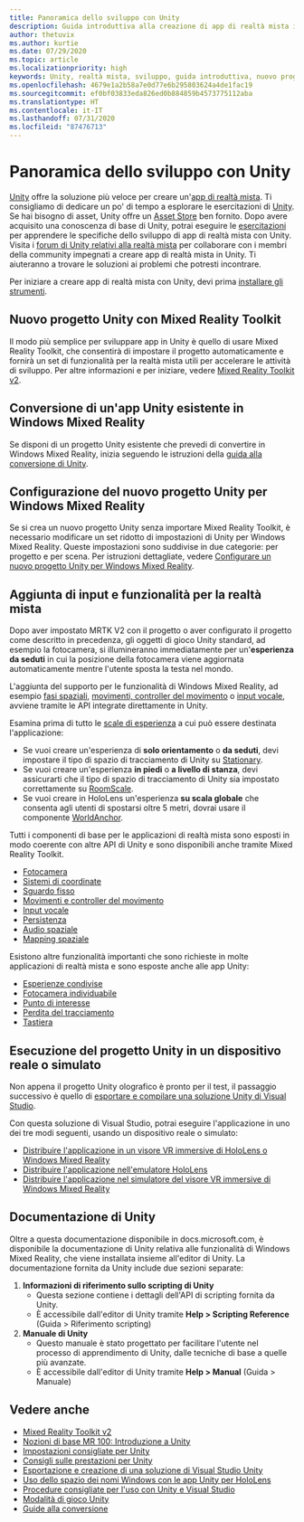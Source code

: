 ```yaml
---
title: Panoramica dello sviluppo con Unity
description: Guida introduttiva alla creazione di app di realtà mista in Unity.
author: thetuvix
ms.author: kurtie
ms.date: 07/29/2020
ms.topic: article
ms.localizationpriority: high
keywords: Unity, realtà mista, sviluppo, guida introduttiva, nuovo progetto, conversione, funzionalità, fotocamera, simulazione, emulazione, documentazione
ms.openlocfilehash: 4679e1a2b58a7e0d77e6b295803624a4de1fac19
ms.sourcegitcommit: ef0bf03833eda826ed0b884859b4573775112aba
ms.translationtype: HT
ms.contentlocale: it-IT
ms.lasthandoff: 07/31/2020
ms.locfileid: "87476713"
---
```

# <a name="unity-development-overview"></a>Panoramica dello sviluppo con Unity

[Unity](https://unity.com) offre la soluzione più veloce per creare un'[app di realtà mista](app-views.md). Ti consigliamo di dedicare un po' di tempo a esplorare le esercitazioni di [Unity](https://unity3d.com/learn/tutorials). Se hai bisogno di asset, Unity offre un [Asset Store](https://www.assetstore.unity3d.com/) ben fornito. Dopo avere acquisito una conoscenza di base di Unity, potrai eseguire le [esercitazioni](tutorials.md) per apprendere le specifiche dello sviluppo di app di realtà mista con Unity. Visita i [forum di Unity relativi alla realtà mista](https://forum.unity3d.com/forums/hololens.102/) per collaborare con i membri della community impegnati a creare app di realtà mista in Unity. Ti aiuteranno a trovare le soluzioni ai problemi che potresti incontrare.

Per iniziare a creare app di realtà mista con Unity, devi prima [installare gli strumenti](install-the-tools.md).

## <a name="new-unity-project-with-mixed-reality-toolkit"></a>Nuovo progetto Unity con Mixed Reality Toolkit 

Il modo più semplice per sviluppare app in Unity è quello di usare Mixed Reality Toolkit, che consentirà di impostare il progetto automaticamente e fornirà un set di funzionalità per la realtà mista utili per accelerare le attività di sviluppo. Per altre informazioni e per iniziare, vedere [Mixed Reality Toolkit v2](mrtk-getting-started.md). 

## <a name="porting-an-existing-unity-app-to-windows-mixed-reality"></a>Conversione di un'app Unity esistente in Windows Mixed Reality

Se disponi di un progetto Unity esistente che prevedi di convertire in Windows Mixed Reality, inizia seguendo le istruzioni della [guida alla conversione di Unity](porting-guides.md).

## <a name="configuring-new-unity-project-for-windows-mixed-reality"></a>Configurazione del nuovo progetto Unity per Windows Mixed Reality

Se si crea un nuovo progetto Unity senza importare Mixed Reality Toolkit, è necessario modificare un set ridotto di impostazioni di Unity per Windows Mixed Reality. Queste impostazioni sono suddivise in due categorie: per progetto e per scena. Per istruzioni dettagliate, vedere [Configurare un nuovo progetto Unity per Windows Mixed Reality](Configure-Unity-Project.md).

## <a name="adding-mixed-reality-capabilities-and-inputs"></a>Aggiunta di input e funzionalità per la realtà mista

Dopo aver impostato MRTK V2 con il progetto o aver configurato il progetto come descritto in precedenza, gli oggetti di gioco Unity standard, ad esempio la fotocamera, si illumineranno immediatamente per un'**esperienza da seduti** in cui la posizione della fotocamera viene aggiornata automaticamente mentre l'utente sposta la testa nel mondo.

L'aggiunta del supporto per le funzionalità di Windows Mixed Reality, ad esempio [fasi spaziali](coordinate-systems.md#spatial-coordinate-systems), [movimenti, controller del movimento](gestures-and-motion-controllers-in-unity.md) o [input vocale](voice-input-in-unity.md), avviene tramite le API integrate direttamente in Unity. 

Esamina prima di tutto le [scale di esperienza](coordinate-systems.md) a cui può essere destinata l'applicazione:
* Se vuoi creare un'esperienza di **solo orientamento** o **da seduti**, devi impostare il tipo di spazio di tracciamento di Unity su [Stationary](coordinate-systems-in-unity.md#building-an-orientation-only-or-seated-scale-experience).
* Se vuoi creare un'esperienza **in piedi** o **a livello di stanza**, devi assicurarti che il tipo di spazio di tracciamento di Unity sia impostato correttamente su [RoomScale](coordinate-systems-in-unity.md#building-an-orientation-only-or-seated-scale-experience).
* Se vuoi creare in HoloLens un'esperienza **su scala globale** che consenta agli utenti di spostarsi oltre 5 metri, dovrai usare il componente [WorldAnchor](coordinate-systems-in-unity.md#building-a-world-scale-experience).

Tutti i componenti di base per le applicazioni di realtà mista sono esposti in modo coerente con altre API di Unity e sono disponibili anche tramite Mixed Reality Toolkit.
* [Fotocamera](camera-in-unity.md)
* [Sistemi di coordinate](coordinate-systems-in-unity.md)
* [Sguardo fisso](gaze-in-unity.md)
* [Movimenti e controller del movimento](gestures-and-motion-controllers-in-unity.md)
* [Input vocale](voice-input-in-unity.md)
* [Persistenza](persistence-in-unity.md)
* [Audio spaziale](spatial-sound-in-unity.md)
* [Mapping spaziale](spatial-mapping-in-unity.md)

Esistono altre funzionalità importanti che sono richieste in molte applicazioni di realtà mista e sono esposte anche alle app Unity:
* [Esperienze condivise](shared-experiences-in-unity.md)
* [Fotocamera individuabile](locatable-camera-in-unity.md)
* [Punto di interesse](focus-point-in-unity.md)
* [Perdita del tracciamento](tracking-loss-in-unity.md)
* [Tastiera](keyboard-input-in-unity.md)

## <a name="running-your-unity-project-on-a-real-or-simulated-device"></a>Esecuzione del progetto Unity in un dispositivo reale o simulato

Non appena il progetto Unity olografico è pronto per il test, il passaggio successivo è quello di [esportare e compilare una soluzione Unity di Visual Studio](exporting-and-building-a-unity-visual-studio-solution.md).

Con questa soluzione di Visual Studio, potrai eseguire l'applicazione in uno dei tre modi seguenti, usando un dispositivo reale o simulato:
* [Distribuire l'applicazione in un visore VR immersive di HoloLens o Windows Mixed Reality](using-visual-studio.md)
* [Distribuire l'applicazione nell'emulatore HoloLens](using-the-hololens-emulator.md)
* [Distribuire l'applicazione nel simulatore del visore VR immersive di Windows Mixed Reality](using-the-windows-mixed-reality-simulator.md)

## <a name="unity-documentation"></a>Documentazione di Unity

Oltre a questa documentazione disponibile in docs.microsoft.com, è disponibile la documentazione di Unity relativa alle funzionalità di Windows Mixed Reality, che viene installata insieme all'editor di Unity. La documentazione fornita da Unity include due sezioni separate:
1. **Informazioni di riferimento sullo scripting di Unity**
    * Questa sezione contiene i dettagli dell'API di scripting fornita da Unity.
    * È accessibile dall'editor di Unity tramite **Help > Scripting Reference** (Guida > Riferimento scripting)
2. **Manuale di Unity**
    * Questo manuale è stato progettato per facilitare l'utente nel processo di apprendimento di Unity, dalle tecniche di base a quelle più avanzate.
    * È accessibile dall'editor di Unity tramite **Help > Manual** (Guida > Manuale)

## <a name="see-also"></a>Vedere anche
* [Mixed Reality Toolkit v2](mrtk-getting-started.md)
* [Nozioni di base MR 100: Introduzione a Unity](holograms-100.md)
* [Impostazioni consigliate per Unity](recommended-settings-for-unity.md)
* [Consigli sulle prestazioni per Unity](performance-recommendations-for-unity.md)
* [Esportazione e creazione di una soluzione di Visual Studio Unity](exporting-and-building-a-unity-visual-studio-solution.md)
* [Uso dello spazio dei nomi Windows con le app Unity per HoloLens](using-the-windows-namespace-with-unity-apps-for-hololens.md)
* [Procedure consigliate per l'uso con Unity e Visual Studio](best-practices-for-working-with-unity-and-visual-studio.md)
* [Modalità di gioco Unity](unity-play-mode.md)
* [Guide alla conversione](porting-guides.md)

